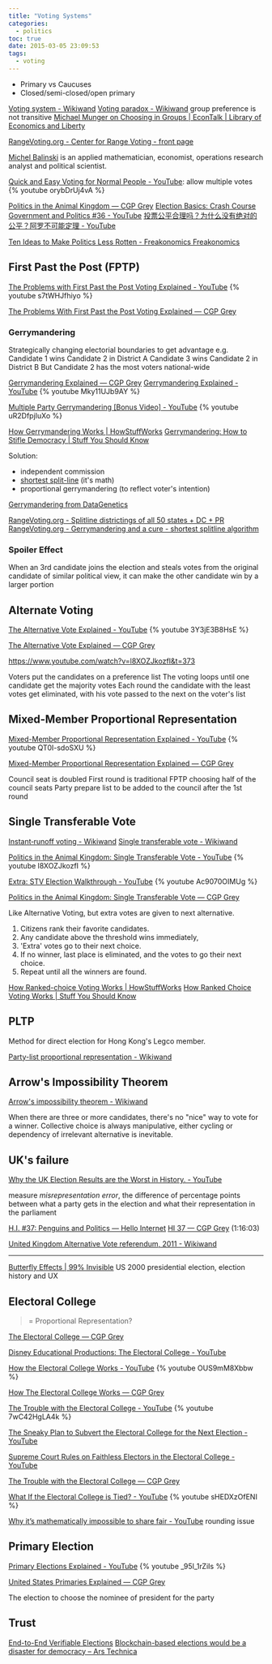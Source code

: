 ```yaml
---
title: "Voting Systems"
categories:
  - politics
toc: true
date: 2015-03-05 23:09:53
tags:
  - voting
---
```


- Primary vs Caucuses
- Closed/semi-closed/open primary

[Voting system - Wikiwand](http://www.wikiwand.com/en/Voting_system)
[Voting paradox - Wikiwand](http://www.wikiwand.com/en/Voting_paradox) group preference is not transitive
[Michael Munger on Choosing in Groups | EconTalk | Library of Economics and Liberty](http://www.econtalk.org/archives/2015/02/michael_munger_1.html)

[RangeVoting.org - Center for Range Voting - front page](https://www.rangevoting.org/)

[Michel Balinski](https://www.wikiwand.com/en/Michel_Balinski#/Research_contributions) is an applied mathematician, economist, operations research analyst and political scientist.

[Quick and Easy Voting for Normal People - YouTube](https://www.youtube.com/watch?v=orybDrUj4vA): allow multiple votes
{% youtube orybDrUj4vA %}

[Politics in the Animal Kingdom — CGP Grey](http://www.cgpgrey.com/politics-in-the-animal-kingdom/)
[Election Basics: Crash Course Government and Politics #36 - YouTube](https://www.youtube.com/watch?v=48EZKXweGDo)
[投票公平合理吗？为什么没有绝对的公平？阿罗不可能定理 - YouTube](https://www.youtube.com/watch?v=9Oisrp99L14)

[Ten Ideas to Make Politics Less Rotten - Freakonomics Freakonomics](http://freakonomics.com/podcast/idea-must-die-election-edition/)

## First Past the Post (FPTP)

[The Problems with First Past the Post Voting Explained - YouTube](https://www.youtube.com/watch?v=s7tWHJfhiyo)
{% youtube s7tWHJfhiyo %}

[The Problems With First Past the Post Voting Explained — CGP Grey](http://www.cgpgrey.com/blog/the-problems-with-first-past-the-post-voting-explained.html)

### Gerrymandering

Strategically changing electorial boundaries to get advantage
e.g.
Candidate 1 wins Candidate 2 in District A
Candidate 3 wins Candidate 2 in District B
But Candidate 2 has the most voters national-wide

[Gerrymandering Explained — CGP Grey](http://www.cgpgrey.com/blog/gerrymandering-explained.html)
[Gerrymandering Explained - YouTube](https://www.youtube.com/watch?v=Mky11UJb9AY)
{% youtube Mky11UJb9AY %}

[Multiple Party Gerrymandering [Bonus Video] - YouTube](https://www.youtube.com/watch?v=uR2DfpjIuXo)
{% youtube uR2DfpjIuXo %}

[How Gerrymandering Works | HowStuffWorks](https://people.howstuffworks.com/gerrymandering.htm/printable)
[Gerrymandering: How to Stifle Democracy | Stuff You Should Know](https://www.stuffyoushouldknow.com/podcasts/gerrymandering-how-to-stifle-democracy.htm)

Solution:

- independent commission
- [shortest split-line](https://www.youtube.com/watch?v=kUS9uvYyn3A) (it's math)
- proportional gerrymandering (to reflect voter's intention)

[Gerrymandering from DataGenetics](http://datagenetics.com/blog/march12015/index.html)

[RangeVoting.org - Splitline districtings of all 50 states + DC + PR](https://www.rangevoting.org/SplitLR.html)
[RangeVoting.org - Gerrymandering and a cure - shortest splitline algorithm](https://www.rangevoting.org/GerryExamples.html)

### Spoiler Effect

When an 3rd candidate joins the election and steals votes from the original candidate of similar political view, it can make the other candidate win by a larger portion

## Alternate Voting

[The Alternative Vote Explained - YouTube](https://www.youtube.com/watch?v=3Y3jE3B8HsE)
{% youtube 3Y3jE3B8HsE %}

[The Alternative Vote Explained — CGP Grey](http://www.cgpgrey.com/blog/the-alternative-vote-explained.html)

https://www.youtube.com/watch?v=l8XOZJkozfI&t=373

Voters put the candidates on a preference list
The voting loops until one candidate get the majority votes
Each round the candidate with the least votes get eliminated, with his vote passed to the next on the voter's list

## Mixed-Member Proportional Representation

[Mixed-Member Proportional Representation Explained - YouTube](https://www.youtube.com/watch?v=QT0I-sdoSXU)
{% youtube QT0I-sdoSXU %}

[Mixed-Member Proportional Representation Explained — CGP Grey](http://www.cgpgrey.com/blog/mixed-member-proportional-representation-explained.html)

Council seat is doubled
First round is traditional FPTP choosing half of the council seats
Party prepare list to be added to the council after the 1st round

## Single Transferable Vote

[Instant‐runoff voting - Wikiwand](http://www.wikiwand.com/en/Instant‐runoff_voting)
[Single transferable vote - Wikiwand](https://www.wikiwand.com/en/Single_transferable_vote)

[Politics in the Animal Kingdom: Single Transferable Vote - YouTube](https://www.youtube.com/watch?v=l8XOZJkozfI)
{% youtube l8XOZJkozfI %}

[Extra: STV Election Walkthrough - YouTube](https://www.youtube.com/watch?v=Ac9070OIMUg)
{% youtube Ac9070OIMUg %}

[Politics in the Animal Kingdom: Single Transferable Vote — CGP Grey](http://www.cgpgrey.com/blog/politics-in-the-animal-kingdom-single-transferable-vote)

Like Alternative Voting, but extra votes are given to next alternative.

1. Citizens rank their favorite candidates.
2. Any candidate above the threshold wins immediately,
3. 'Extra' votes go to their next choice.
4. If no winner, last place is eliminated, and the votes to go their next choice.
5. Repeat until all the winners are found.

[How Ranked-choice Voting Works | HowStuffWorks](https://people.howstuffworks.com/ranked-choice-voting.htm/printable)
[How Ranked Choice Voting Works | Stuff You Should Know](https://www.stuffyoushouldknow.com/podcasts/how-ranked-choice-voting-works.htm)

## PLTP

Method for direct election for Hong Kong's Legco member.

[Party-list proportional representation - Wikiwand](https://www.wikiwand.com/en/Party-list_proportional_representation)

## Arrow's Impossibility Theorem

[Arrow's impossibility theorem - Wikiwand](https://www.wikiwand.com/en/Arrow's_impossibility_theorem)

When there are three or more candidates, there's no "nice" way to vote for a winner. Collective choice is always manipulative, either cycling or dependency of irrelevant alternative is inevitable.

## UK's failure

[Why the UK Election Results are the Worst in History. - YouTube](https://www.youtube.com/watch?v=r9rGX91rq5I)

measure _misrepresentation error_, the difference of percentage points between what a party gets in the election and what their representation in the parliament

[H.I. #37: Penguins and Politics — Hello Internet](http://www.hellointernet.fm/podcast/37)
[HI 37 — CGP Grey](http://www.cgpgrey.com/hi-37-rdr) (1:16:03)

[United Kingdom Alternative Vote referendum, 2011 - Wikiwand](http://www.wikiwand.com/en/United_Kingdom_Alternative_Vote_referendum,_2011)

---

[Butterfly Effects | 99% Invisible](http://99percentinvisible.org/episode/butterfly-effects/) US 2000 presidential election, election history and UX

## Electoral College

> = Proportional Representation?

[The Electoral College — CGP Grey](http://www.cgpgrey.com/the-electoral-college/)

[Disney Educational Productions: The Electoral College - YouTube](https://www.youtube.com/watch?v=bCjWPo70XZY)

[How the Electoral College Works - YouTube](https://www.youtube.com/watch?v=OUS9mM8Xbbw)
{% youtube OUS9mM8Xbbw %}

[How The Electoral College Works — CGP Grey](http://www.cgpgrey.com/blog/how-the-electoral-college-works.html)

[The Trouble with the Electoral College - YouTube](https://www.youtube.com/watch?v=7wC42HgLA4k)
{% youtube 7wC42HgLA4k %}

[The Sneaky Plan to Subvert the Electoral College for the Next Election - YouTube](https://www.youtube.com/watch?v=tUX-frlNBJY)

[Supreme Court Rules on Faithless Electors in the Electoral College - YouTube](https://www.youtube.com/watch?v=COmW6r23zas)

[The Trouble with the Electoral College — CGP Grey](http://www.cgpgrey.com/blog/the-trouble-with-the-electoral-college.html)

[What If the Electoral College is Tied? - YouTube](https://www.youtube.com/watch?v=sHEDXzOfENI)
{% youtube sHEDXzOfENI %}

[Why it’s mathematically impossible to share fair - YouTube](https://www.youtube.com/watch?v=GVhFBujPlVo) rounding issue

## Primary Election

[Primary Elections Explained - YouTube](https://www.youtube.com/watch?v=_95I_1rZiIs)
{% youtube _95I_1rZiIs %}

[United States Primaries Explained — CGP Grey](http://www.cgpgrey.com/blog/united-states-primaries-explained.html)

The election to choose the nominee of president for the party

## Trust

[End-to-End Verifiable Elections](https://freedom-to-tinker.com/2018/11/05/end-to-end-verifiable-elections/)
[Blockchain-based elections would be a disaster for democracy – Ars Technica](https://arstechnica.com/tech-policy/2018/11/blockchain-based-elections-would-be-a-disaster-for-democracy/?amp=1)
